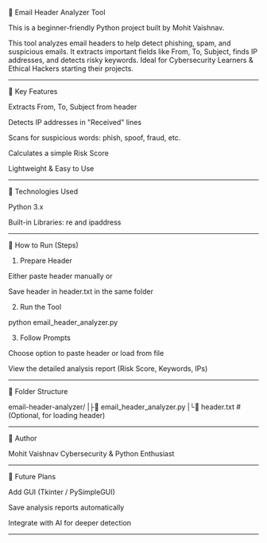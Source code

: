 🚨 Email Header Analyzer Tool 

This is a beginner-friendly Python project built by Mohit Vaishnav.

This tool analyzes email headers to help detect phishing, spam, and suspicious emails.
It extracts important fields like From, To, Subject, finds IP addresses, and detects risky keywords.
Ideal for Cybersecurity Learners & Ethical Hackers starting their projects.


---

🔹 Key Features

Extracts From, To, Subject from header

Detects IP addresses in "Received" lines

Scans for suspicious words: phish, spoof, fraud, etc.

Calculates a simple Risk Score

Lightweight & Easy to Use



---

🔧 Technologies Used

Python 3.x

Built-in Libraries: re and ipaddress



---

🔹 How to Run (Steps)

1. Prepare Header

Either paste header manually or

Save header in header.txt in the same folder


2. Run the Tool

python email_header_analyzer.py

3. Follow Prompts

Choose option to paste header or load from file

View the detailed analysis report (Risk Score, Keywords, IPs)



---

🔹 Folder Structure

email-header-analyzer/
|├📄 email_header_analyzer.py
|└📄 header.txt  # (Optional, for loading header)


---

🌟 Author

Mohit Vaishnav
Cybersecurity & Python Enthusiast


---

🚀 Future Plans

Add GUI (Tkinter / PySimpleGUI)

Save analysis reports automatically

Integrate with AI for deeper detection



---